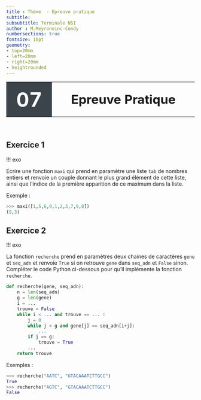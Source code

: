 ```yaml
---
title : Thème  - Epreuve pratique
subtitle: 
subsubtitle: Terminale NSI
author : M.Meyroneinc-Condy
numbersections: true
fontsize: 10pt
geometry:
- top=20mm
- left=20mm
- right=20mm
- heightrounded    
--- 
```



<table  class="yellowTable">
        <tr >
            <th width="20%"; style="background-color: #3B444B;color:white;text-align:center;border:none;font-size:40pt;">
            07
            </th>
            <th  class="yellowTh";width="80%"; style="text-align:center;border:none;font-size:25pt;">Epreuve Pratique</th>
        </tr>
</table>
<br>


## Exercice 1 

!!! exo 

Écrire une fonction `maxi` qui prend en paramètre une liste `tab` de nombres entiers et renvoie un couple donnant le plus grand élément de cette liste, ainsi que l’indice de la première apparition de ce maximum dans la liste.

Exemple :
```python
>>> maxi([1,5,6,9,1,2,3,7,9,8])
(9,3)
```


## Exercice 2

!!! exo

La fonction `recherche` prend en paramètres deux chaines de caractères `gene` et `seq_adn` et renvoie `True` si on retrouve `gene` dans `seq_adn` et `False` sinon.  
Compléter le code Python ci-dessous pour qu’il implémente la fonction `recherche`.  

```python linenums='1'
def recherche(gene, seq_adn):
    n = len(seq_adn)
    g = len(gene)
    i = ...
    trouve = False
    while i < ... and trouve == ... :
        j = 0
        while j < g and gene[j] == seq_adn[i+j]:
            ...
        if j == g:
            trouve = True
        ...
    return trouve
```

Exemples :

```python
>>> recherche("AATC", "GTACAAATCTTGCC")
True
>>> recherche("AGTC", "GTACAAATCTTGCC")
False
```